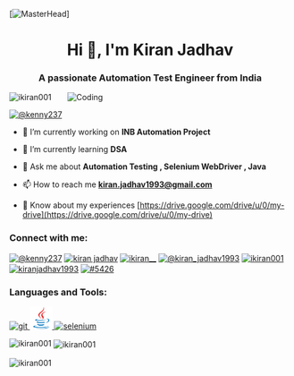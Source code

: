 [![MasterHead](https://tharunvar10.medium.com/automation-testing-selenium-220674720aa4)]

<h1 align="center">Hi 👋, I'm Kiran Jadhav</h1>
<h3 align="center">A passionate Automation Test Engineer from India</h3>
<img align="right" alt="Coding" width="400" src="https://tenor.com/view/coding-gif-24625099">

<p align="left"> <img src="https://komarev.com/ghpvc/?username=ikiran001&label=Profile%20views&color=0e75b6&style=flat" alt="ikiran001" /> </p>

<p align="left"> <a href="https://twitter.com/@kenny237" target="blank"><img src="https://img.shields.io/twitter/follow/@kenny237?logo=twitter&style=for-the-badge" alt="@kenny237" /></a> </p>

- 🔭 I’m currently working on **INB Automation Project**

- 🌱 I’m currently learning **DSA**

- 💬 Ask me about **Automation Testing , Selenium WebDriver , Java**

- 📫 How to reach me **kiran.jadhav1993@gmail.com**

- 📄 Know about my experiences [https://drive.google.com/drive/u/0/my-drive](https://drive.google.com/drive/u/0/my-drive)

<h3 align="left">Connect with me:</h3>
<p align="left">
<a href="https://twitter.com/@kenny237" target="blank"><img align="center" src="https://raw.githubusercontent.com/rahuldkjain/github-profile-readme-generator/master/src/images/icons/Social/twitter.svg" alt="@kenny237" height="30" width="40" /></a>
<a href="https://linkedin.com/in/kiran jadhav" target="blank"><img align="center" src="https://raw.githubusercontent.com/rahuldkjain/github-profile-readme-generator/master/src/images/icons/Social/linked-in-alt.svg" alt="kiran jadhav" height="30" width="40" /></a>
<a href="https://instagram.com/ikiran__" target="blank"><img align="center" src="https://raw.githubusercontent.com/rahuldkjain/github-profile-readme-generator/master/src/images/icons/Social/instagram.svg" alt="ikiran__" height="30" width="40" /></a>
<a href="https://www.hackerrank.com/@kiran_jadhav1993" target="blank"><img align="center" src="https://raw.githubusercontent.com/rahuldkjain/github-profile-readme-generator/master/src/images/icons/Social/hackerrank.svg" alt="@kiran_jadhav1993" height="30" width="40" /></a>
<a href="https://www.leetcode.com/ikiran001" target="blank"><img align="center" src="https://raw.githubusercontent.com/rahuldkjain/github-profile-readme-generator/master/src/images/icons/Social/leet-code.svg" alt="ikiran001" height="30" width="40" /></a>
<a href="https://auth.geeksforgeeks.org/user/kiranjadhav1993" target="blank"><img align="center" src="https://raw.githubusercontent.com/rahuldkjain/github-profile-readme-generator/master/src/images/icons/Social/geeks-for-geeks.svg" alt="kiranjadhav1993" height="30" width="40" /></a>
<a href="https://discord.gg/#5426" target="blank"><img align="center" src="https://raw.githubusercontent.com/rahuldkjain/github-profile-readme-generator/master/src/images/icons/Social/discord.svg" alt="#5426" height="30" width="40" /></a>
</p>

<h3 align="left">Languages and Tools:</h3>
<p align="left"> <a href="https://git-scm.com/" target="_blank" rel="noreferrer"> <img src="https://www.vectorlogo.zone/logos/git-scm/git-scm-icon.svg" alt="git" width="40" height="40"/> </a> <a href="https://www.java.com" target="_blank" rel="noreferrer"> <img src="https://raw.githubusercontent.com/devicons/devicon/master/icons/java/java-original.svg" alt="java" width="40" height="40"/> </a> <a href="https://www.selenium.dev" target="_blank" rel="noreferrer"> <img src="https://raw.githubusercontent.com/detain/svg-logos/780f25886640cef088af994181646db2f6b1a3f8/svg/selenium-logo.svg" alt="selenium" width="40" height="40"/> </a> </p>

<p><img align="left" src="https://github-readme-stats.vercel.app/api/top-langs?username=ikiran001&show_icons=true&locale=en&layout=compact" alt="ikiran001" /></p>

<p>&nbsp;<img align="center" src="https://github-readme-stats.vercel.app/api?username=ikiran001&show_icons=true&locale=en" alt="ikiran001" /></p>

<p><img align="center" src="https://github-readme-streak-stats.herokuapp.com/?user=ikiran001&" alt="ikiran001" /></p>
